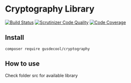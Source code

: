 Cryptography Library
====================

[![Build Status](https://scrutinizer-ci.com/g/gusdecool/cryptography/badges/build.png?b=master)](https://scrutinizer-ci.com/g/gusdecool/cryptography/build-status/master)
[![Scrutinizer Code Quality](https://scrutinizer-ci.com/g/gusdecool/cryptography/badges/quality-score.png?b=master)](https://scrutinizer-ci.com/g/gusdecool/cryptography/?branch=master)
[![Code Coverage](https://scrutinizer-ci.com/g/gusdecool/cryptography/badges/coverage.png?b=master)](https://scrutinizer-ci.com/g/gusdecool/cryptography/?branch=master)

Install
-------

```
composer require gusdecool/cryptography
```

How to use
----------

Check folder src for available library